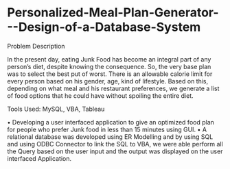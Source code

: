 # Personalized-Meal-Plan-Generator---Design-of-a-Database-System

Problem Description 

In the present day, eating Junk Food has become an integral part of any person’s diet, despite knowing the consequence. So, the very base plan was to select the best put of worst. There is an allowable calorie limit for every person based on his gender, age, kind of lifestyle. Based on this, depending on what meal and his restaurant preferences, we generate a list of food options that he could have without spoiling the entire diet. 


Tools Used: MySQL, VBA, Tableau


•	Developing a user interfaced application to give an optimized food plan for people who prefer Junk food in less than 15 minutes using GUI. 
•	A relational database was developed using ER Modelling and by using SQL and using ODBC Connector to link the SQL to VBA, we were able perform all the Query based on the user input and the output was displayed on the user interfaced Application. 
